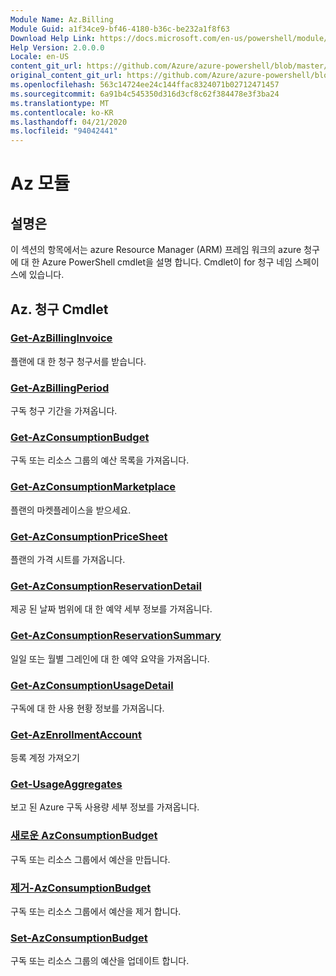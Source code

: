 ```yaml
---
Module Name: Az.Billing
Module Guid: a1f34ce9-bf46-4180-b36c-be232a1f8f63
Download Help Link: https://docs.microsoft.com/en-us/powershell/module/az.billing
Help Version: 2.0.0.0
Locale: en-US
content_git_url: https://github.com/Azure/azure-powershell/blob/master/src/Billing/Billing/help/Az.Billing.md
original_content_git_url: https://github.com/Azure/azure-powershell/blob/master/src/Billing/Billing/help/Az.Billing.md
ms.openlocfilehash: 563c14724ee24c144ffac8324071b02712471457
ms.sourcegitcommit: 6a91b4c545350d316d3cf8c62f384478e3f3ba24
ms.translationtype: MT
ms.contentlocale: ko-KR
ms.lasthandoff: 04/21/2020
ms.locfileid: "94042441"
---
```

# Az 모듈
## 설명은
이 섹션의 항목에서는 azure Resource Manager (ARM) 프레임 워크의 azure 청구에 대 한 Azure PowerShell cmdlet을 설명 합니다. Cmdlet이 for 청구 네임 스페이스에 있습니다.

## Az. 청구 Cmdlet
### [Get-AzBillingInvoice](Get-AzBillingInvoice.md)
플랜에 대 한 청구 청구서를 받습니다.

### [Get-AzBillingPeriod](Get-AzBillingPeriod.md)
구독 청구 기간을 가져옵니다.

### [Get-AzConsumptionBudget](Get-AzConsumptionBudget.md)
구독 또는 리소스 그룹의 예산 목록을 가져옵니다.

### [Get-AzConsumptionMarketplace](Get-AzConsumptionMarketplace.md)
플랜의 마켓플레이스을 받으세요.

### [Get-AzConsumptionPriceSheet](Get-AzConsumptionPriceSheet.md)
플랜의 가격 시트를 가져옵니다.

### [Get-AzConsumptionReservationDetail](Get-AzConsumptionReservationDetail.md)
제공 된 날짜 범위에 대 한 예약 세부 정보를 가져옵니다.

### [Get-AzConsumptionReservationSummary](Get-AzConsumptionReservationSummary.md)
일일 또는 월별 그레인에 대 한 예약 요약을 가져옵니다.

### [Get-AzConsumptionUsageDetail](Get-AzConsumptionUsageDetail.md)
구독에 대 한 사용 현황 정보를 가져옵니다.

### [Get-AzEnrollmentAccount](Get-AzEnrollmentAccount.md)
등록 계정 가져오기

### [Get-UsageAggregates](Get-UsageAggregates.md)
보고 된 Azure 구독 사용량 세부 정보를 가져옵니다.

### [새로운 AzConsumptionBudget](New-AzConsumptionBudget.md)
구독 또는 리소스 그룹에서 예산을 만듭니다.

### [제거-AzConsumptionBudget](Remove-AzConsumptionBudget.md)
구독 또는 리소스 그룹에서 예산을 제거 합니다.

### [Set-AzConsumptionBudget](Set-AzConsumptionBudget.md)
구독 또는 리소스 그룹의 예산을 업데이트 합니다.

